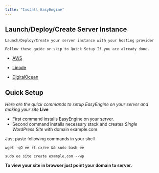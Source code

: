 ```yaml
---
title: "Install EasyEngine"
---
```


## Launch/Deploy/Create Server Instance

    Launch/Deploy/Create your server instance with your hosting provider

    Follow these guide or skip to Quick Setup If you are already done.


- [AWS](/easyengine/install/aws.html)

- [Linode](/easyengine/install/linode.html)

- [DigitalOcean](/easyengine/install/digitalocean.html)



## Quick Setup

*Here are the quick commands to setup EasyEngine on your server and making your site* **Live**

- First command installs EasyEngine on your server.
- Second command installs necessary stack and creates *Single WordPress Site* with domain example.com

Just paste following commands in your shell

	wget -qO ee rt.cx/ee && sudo bash ee

	sudo ee site create example.com --wp


**To view your site in browser just point your domain to server.**
